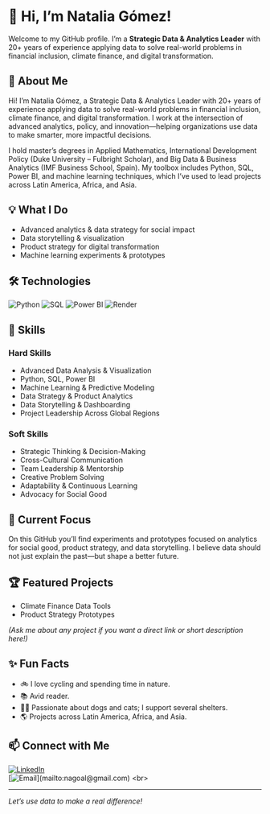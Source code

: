 # 👋 Hi, I’m Natalia Gómez! 

Welcome to my GitHub profile. I’m a **Strategic Data & Analytics Leader** with 20+ years of experience applying data to solve real-world problems in financial inclusion, climate finance, and digital transformation.

## 🚀 About Me

Hi! I’m Natalia Gómez, a Strategic Data & Analytics Leader with 20+ years of experience applying data to solve real-world problems in financial inclusion, climate finance, and digital transformation. I work at the intersection of advanced analytics, policy, and innovation—helping organizations use data to make smarter, more impactful decisions.

I hold master’s degrees in Applied Mathematics, International Development Policy (Duke University – Fulbright Scholar), and Big Data & Business Analytics (IMF Business School, Spain). My toolbox includes Python, SQL, Power BI, and machine learning techniques, which I’ve used to lead projects across Latin America, Africa, and Asia.

## 💡 What I Do

- Advanced analytics & data strategy for social impact
- Data storytelling & visualization
- Product strategy for digital transformation
- Machine learning experiments & prototypes

## 🛠️ Technologies

![Python](https://img.shields.io/badge/Python-3776AB?style=flat&logo=python&logoColor=white)
![SQL](https://img.shields.io/badge/SQL-4479A1?style=flat&logo=mysql&logoColor=white)
![Power BI](https://img.shields.io/badge/Power%20BI-F2C811?style=flat&logo=powerbi&logoColor=black)
![Render](https://img.shields.io/badge/Render-46E3B7?style=flat&logo=render&logoColor=black)

## 🧩 Skills

### Hard Skills
- Advanced Data Analysis & Visualization
- Python, SQL, Power BI
- Machine Learning & Predictive Modeling
- Data Strategy & Product Analytics
- Data Storytelling & Dashboarding
- Project Leadership Across Global Regions

### Soft Skills
- Strategic Thinking & Decision-Making
- Cross-Cultural Communication
- Team Leadership & Mentorship
- Creative Problem Solving
- Adaptability & Continuous Learning
- Advocacy for Social Good

## 🌱 Current Focus

On this GitHub you’ll find experiments and prototypes focused on analytics for social good, product strategy, and data storytelling. I believe data should not just explain the past—but shape a better future.

## 🏆 Featured Projects

- Climate Finance Data Tools   
- Product Strategy Prototypes  

*(Ask me about any project if you want a direct link or short description here!)*

## ✨ Fun Facts

- 🚲 I love cycling and spending time in nature.
- 📚 Avid reader.
- 🐶🐱 Passionate about dogs and cats; I support several shelters.
- 🌎 Projects across Latin America, Africa, and Asia.

## 📫 Connect with Me

[![LinkedIn](https://img.shields.io/badge/LinkedIn-Natalia%20Gómez-blue?style=flat&logo=linkedin)](https://www.linkedin.com/in/natalia-maria-gomez-alvarez/)
<br>
[![Email](https://img.shields.io/badge/nagoal@gmail.com-email_personal_(respuesta_lenta)-D14836?style=for-the-badge&logo=gmail&logoColor=white&labelColor=101010)](mailto:nagoal@gmail.com)
<br>

---

*Let’s use data to make a real difference!*
